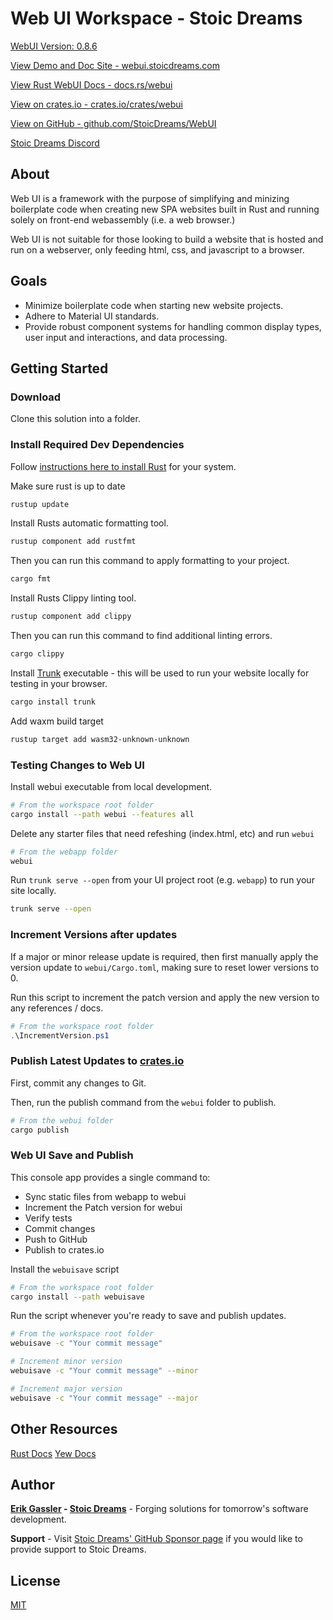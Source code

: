 # Web UI Workspace - Stoic Dreams

[WebUI Version: 0.8.6](https://github.com/StoicDreams/WebUI)

[View Demo and Doc Site - webui.stoicdreams.com](https://webui.stoicdreams.com)

[View Rust WebUI Docs - docs.rs/webui](https://docs.rs/webui)

[View on crates.io - crates.io/crates/webui](https://crates.io/crates/webui)

[View on GitHub - github.com/StoicDreams/WebUI](https://github.com/StoicDreams/WebUI)

[Stoic Dreams Discord](https://discord.gg/Z6WFptDyQn)

## About

Web UI is a framework with the purpose of simplifying and minizing boilerplate code when creating new SPA websites built in Rust and running solely on front-end webassembly (i.e. a web browser.)

Web UI is not suitable for those looking to build a website that is hosted and run on a webserver, only feeding html, css, and javascript to a browser.

## Goals

- Minimize boilerplate code when starting new website projects.
- Adhere to Material UI standards.
- Provide robust component systems for handling common display types, user input and interactions, and data processing.

## Getting Started

### Download

Clone this solution into a folder.

### Install Required Dev Dependencies

Follow [instructions here to install Rust](https://rustup.rs/) for your system.

Make sure rust is up to date

```bash
rustup update
```

Install Rusts automatic formatting tool.

```bash
rustup component add rustfmt
```

Then you can run this command to apply formatting to your project.

```bash
cargo fmt
```

Install Rusts Clippy linting tool.

```bash
rustup component add clippy
```

Then you can run this command to find additional linting errors.

```bash
cargo clippy
```

Install [Trunk](https://trunkrs.dev/) executable - this will be used to run your website locally for testing in your browser.

```bash
cargo install trunk
```

Add waxm build target

```bash
rustup target add wasm32-unknown-unknown
```

### Testing Changes to Web UI

Install webui executable from local development.

```bash
# From the workspace root folder
cargo install --path webui --features all
```

Delete any starter files that need refeshing (index.html, etc) and run `webui`

```bash
# From the webapp folder
webui
```

Run `trunk serve --open` from your UI project root (e.g. `webapp`) to run your site locally.

```bash
trunk serve --open
```

### Increment Versions after updates

If a major or minor release update is required, then first manually apply the version update to `webui/Cargo.toml`, making sure to reset lower versions to 0.

Run this script to increment the patch version and apply the new version to any references / docs.

```powershell
# From the workspace root folder
.\IncrementVersion.ps1
```

### Publish Latest Updates to [crates.io](https://crates.io/crates/webui/)

First, commit any changes to Git.

Then, run the publish command from the `webui` folder to publish.

```bash
# From the webui folder
cargo publish
```

### Web UI Save and Publish

This console app provides a single command to:

- Sync static files from webapp to webui
- Increment the Patch version for webui
- Verify tests
- Commit changes
- Push to GitHub
- Publish to crates.io

Install the `webuisave` script

```bash
# From the workspace root folder
cargo install --path webuisave
```

Run the script whenever you're ready to save and publish updates.

```bash
# From the workspace root folder
webuisave -c "Your commit message"
```

```bash
# Increment minor version
webuisave -c "Your commit message" --minor
```

```bash
# Increment major version
webuisave -c "Your commit message" --major
```

## Other Resources

[Rust Docs](https://www.rust-lang.org/)
[Yew Docs](https://yew.rs/)

## Author

**[Erik Gassler](https://www.erikgassler.com) - [Stoic Dreams](https://www.stoicdreams.com)** - Forging solutions for tomorrow's software development.

**Support** - Visit [Stoic Dreams' GitHub Sponsor page](https://github.com/sponsors/StoicDreams) if you would like to provide support to Stoic Dreams.

## License

[MIT](LICENSE)
